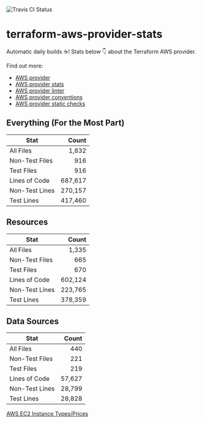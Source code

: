 ![Travis CI Status](https://travis-ci.org/YakDriver/terraform-aws-provider-stats.svg?branch=main)
# terraform-aws-provider-stats

Automatic daily builds :coffee:! Stats below :point_down: about the Terraform AWS provider.

Find out more:
* [AWS provider](https://github.com/terraform-providers/terraform-provider-aws)
* [AWS provider stats](https://github.com/YakDriver/terraform-aws-provider-stats)
* [AWS provider linter](https://github.com/terraform-providers/terraform-provider-aws/tree/master/awsproviderlint)
* [AWS provider conventions](https://github.com/YakDriver/terraform-aws-conventions)
* [AWS provider static checks](https://github.com/YakDriver/terraform-aws-provider-static-checks)



## Everything (For the Most Part)

|  Stat  |  Count  |
| ------------- | -------------: |
|  All Files  |  1,832  |
|  Non-Test Files  |  916  |
|  Test Files  |  916  |
|  Lines of Code  |  687,617  |
|  Non-Test Lines  |  270,157  |
|  Test Lines  |  417,460  |



## Resources

|  Stat  |  Count  |
| ------------- | -------------: |
|  All Files  |  1,335  |
|  Non-Test Files  |  665  |
|  Test Files  |  670  |
|  Lines of Code  |  602,124  |
|  Non-Test Lines  |  223,765  |
|  Test Lines  |  378,359  |



## Data Sources

|  Stat  |  Count  |
| ------------- | -------------: |
|  All Files  |  440  |
|  Non-Test Files  |  221  |
|  Test Files  |  219  |
|  Lines of Code  |  57,627  |
|  Non-Test Lines  |  28,799  |
|  Test Lines  |  28,828  |




[AWS EC2 Instance Types/Prices](https://github.com/YakDriver/aws-ec2-instance-types)

